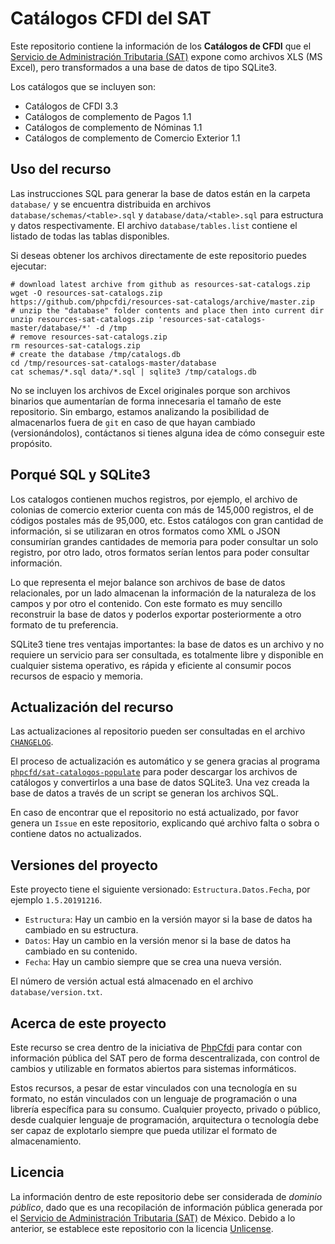 # Catálogos CFDI del SAT

Este repositorio contiene la información de los **Catálogos de CFDI** que el [Servicio de Administración Tributaria (SAT)](http://www.sat.gob.mx/) expone como archivos XLS (MS Excel), pero transformados a una base de datos de tipo SQLite3.

Los catálogos que se incluyen son:

- Catálogos de CFDI 3.3
- Catálogos de complemento de Pagos 1.1
- Catálogos de complemento de Nóminas 1.1
- Catálogos de complemento de Comercio Exterior 1.1

## Uso del recurso

Las instrucciones SQL para generar la base de datos están en la carpeta `database/` y se encuentra distribuida en archivos `database/schemas/<table>.sql` y `database/data/<table>.sql` para estructura y datos respectivamente. El archivo `database/tables.list` contiene el listado de todas las tablas disponibles.

Si deseas obtener los archivos directamente de este repositorio puedes ejecutar:

```shell
# download latest archive from github as resources-sat-catalogs.zip
wget -O resources-sat-catalogs.zip https://github.com/phpcfdi/resources-sat-catalogs/archive/master.zip
# unzip the "database" folder contents and place then into current dir
unzip resources-sat-catalogs.zip 'resources-sat-catalogs-master/database/*' -d /tmp
# remove resources-sat-catalogs.zip
rm resources-sat-catalogs.zip
# create the database /tmp/catalogs.db
cd /tmp/resources-sat-catalogs-master/database
cat schemas/*.sql data/*.sql | sqlite3 /tmp/catalogs.db
```

No se incluyen los archivos de Excel originales porque son archivos binarios que aumentarían de forma innecesaria el tamaño de este repositorio. Sin embargo, estamos analizando la posibilidad de almacenarlos fuera de `git` en caso de que hayan cambiado (versionándolos), contáctanos si tienes alguna idea de cómo conseguir este propósito.

## Porqué SQL y SQLite3

Los catalogos contienen muchos registros, por ejemplo, el archivo de colonias de comercio exterior cuenta con más de 145,000 registros, el de códigos postales más de 95,000, etc. Estos catálogos con gran cantidad de información, si se utilizaran en otros formatos como XML o JSON consumirían grandes cantidades de memoria para poder consultar un solo registro, por otro lado, otros formatos serían lentos para poder consultar información.

Lo que representa el mejor balance son archivos de base de datos relacionales, por un lado almacenan la información de la naturaleza de los campos y por otro el contenido. Con este formato es muy sencillo reconstruir la base de datos y poderlos exportar posteriormente a otro formato de tu preferencia.

SQLite3 tiene tres ventajas importantes: la base de datos es un archivo y no requiere un servicio para ser consultada, es totalmente libre y disponible en cualquier sistema operativo, es rápida y eficiente al consumir pocos recursos de espacio y memoria.

## Actualización del recurso

Las actualizaciones al repositorio pueden ser consultadas en el archivo [`CHANGELOG`](./CHANGELOG.md).

El proceso de actualización es automático y se genera gracias al programa [`phpcfd/sat-catalogos-populate`](https://github.com/phpcfdi/sat-catalogos-populate) para poder descargar los archivos de catálogos y convertirlos a una base de datos SQLite3. Una vez creada la base de datos a través de un script se generan los archivos SQL.

En caso de encontrar que el repositorio no está actualizado, por favor genera un `Issue` en este repositorio, explicando qué archivo falta o sobra o contiene datos no actualizados.

## Versiones del proyecto

Este proyecto tiene el siguiente versionado: `Estructura.Datos.Fecha`, por ejemplo `1.5.20191216`.

- `Estructura`: Hay un cambio en la versión mayor si la base de datos ha cambiado en su estructura.
- `Datos`: Hay un cambio en la versión menor si la base de datos ha cambiado en su contenido.
- `Fecha`: Hay un cambio siempre que se crea una nueva versión.

El número de versión actual está almacenado en el archivo `database/version.txt`.

## Acerca de este proyecto

Este recurso se crea dentro de la iniciativa de [PhpCfdi](https://www.phpcfdi.com) para contar con información pública del SAT pero de forma descentralizada, con control de cambios y utilizable en formatos abiertos para sistemas informáticos.

Estos recursos, a pesar de estar vinculados con una tecnología en su formato, no están vinculados con un lenguaje de programación o una librería específica para su consumo. Cualquier proyecto, privado o público, desde cualquier lenguaje de programación, arquitectura o tecnología debe ser capaz de explotarlo siempre que pueda utilizar el formato de almacenamiento.

## Licencia

La información dentro de este repositorio debe ser considerada de *dominio público*, dado que es una recopilación de información pública generada por el [Servicio de Administración Tributaria (SAT)](https://www.sat.gob.mx/) de México. Debido a lo anterior, se establece este repositorio con la licencia [Unlicense](LICENSE).
